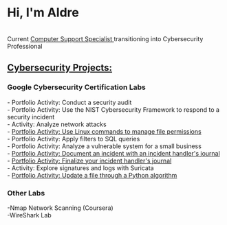 <h1>Hi, I'm Aldre</h1> 
<br>
Current <a href="https://www.linkedin.com/in/aldrebernard/"> Computer Support Specialist </a> transitioning into Cybersecurity Professional 

<br>
<h2><u>Cybersecurity Projects:</u></h2>
<h3>Google Cybersecurity Certification Labs</h3>
- Portfolio Activity: Conduct a security audit<br>
- Portfolio Activity: Use the NIST Cybersecurity Framework to respond to a security incident<br>
- Activity: Analyze network attacks <br>
- <a href= https://docs.google.com/document/d/1czvIz3kZCCarUIvXDACgHTaFg3oRSTydPfi2Br_XyOQ/edit?usp=sharing&resourcekey=0-tAdH_5V4MMUu3qGVI_IYkA> Portfolio Activity: Use Linux commands to manage file permissions<br></a>
- <a href-https://docs.google.com/document/d/1d_FKd_2IPlDJ9xqm6EP0VyJQGxnS5xbcUEtfgFSPb-0/edit?usp=sharing > Portfolio Activity: Apply filters to SQL queries<br></a>
- Portfolio Activity: Analyze a vulnerable system for a small business<br>
- <a href= https://docs.google.com/document/d/1PJLSx0mdcpGC7Ovf81h3vr4AshRG_uQL9S1ywO4sc9c/edit?usp=sharing&resourcekey=0-oQTaewsUDavIdHhw_UaKBA> Portfolio Activity: Document an incident with an incident handler's journal<br></a>
- <a href=https://docs.google.com/document/d/10Fr7cl6raZTzD-Y6_sg2JIGkemUHWrRv5ohMJk5XEFc/edit?usp=sharing > Portfolio Activity: Finalize your incident handler's journal<br></a>
- Activity: Explore signatures and logs with Suricata <br>
- <a href=https://docs.google.com/document/d/1vo-xgQoBsyaIraNyp52pfIqTw_ba9JO5oQqliGB8jk4/edit?usp=sharing&resourcekey=0-PYXfIE3nVyP3sYicqrh3Aw> Portfolio Activity: Update a file through a Python algorithm <br></a>

<h3><b>Other Labs</b></h3>
-Nmap Network Scanning (Coursera) <br>
-WireShark Lab

